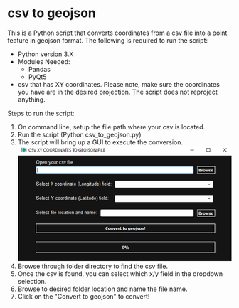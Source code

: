 # csv to geojson

This is a Python script that converts coordinates from a csv file into a point feature in geojson format. The following is required to run the script:
* Python version 3.X
* Modules Needed:
  - Pandas
  - PyQt5
* csv that has XY coordinates. Please note, make sure the coordinates you have are in the desired projection. The script does not reproject anything.

Steps to run the script:
1. On command line, setup the file path where your csv is located. 
2. Run the script (Python csv_to_geojson.py)
3. The script will bring up a GUI to execute the conversion. 
![alt text](gui.png)
4. Browse through folder directory to find the csv file.
5. Once the csv is found, you can select which x/y field in the dropdown selection.
6. Browse to desired folder location and name the file name.
7. Click on the "Convert to geojson" to convert!

